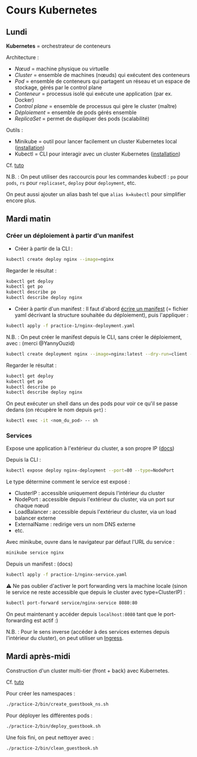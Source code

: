 # Cours Kubernetes

## Lundi
**Kubernetes** = orchestrateur de conteneurs

Architecture :

- _Nœud_ = machine physique ou virtuelle
- _Cluster_ = ensemble de machines (nœuds) qui exécutent des conteneurs
- _Pod_ = ensemble de conteneurs qui partagent un réseau et un espace de stockage, gérés par le control plane
- _Conteneur_ = processus isolé qui exécute une application (par ex. Docker)
- _Control plane_ = ensemble de processus qui gère le cluster (maître)
- _Déploiement_ = ensemble de pods gérés ensemble
- _ReplicaSet_ = permet de dupliquer des pods (scalabilité)

Outils :

- Minikube = outil pour lancer facilement un cluster Kubernetes local ([installation](https://minikube.sigs.k8s.io/docs/start/))
- Kubectl = CLI pour interagir avec un cluster Kubernetes ([installation](https://kubernetes.io/docs/tasks/tools/))

Cf. [tuto](https://kubernetes.io/docs/tutorials/hello-minikube/)

N.B. : On peut utiliser des raccourcis pour les commandes kubectl : `po` pour `pods`, `rs` pour `replicaset`, `deploy` pour `deployment`, etc.

On peut aussi ajouter un alias bash tel que `alias k=kubectl` pour simplifier encore plus.


## Mardi matin

### Créer un déploiement à partir d'un manifest
- Créer à partir de la CLI :
```bash
kubectl create deploy nginx --image=nginx
```
Regarder le résultat :
```bash
kubectl get deploy
kubectl get po
kubectl describe po
kubectl describe deploy nginx
```
- Créer à partir d'un manifest :
Il faut d'abord [écrire un manifest](https://kubernetes.io/docs/concepts/workloads/controllers/deployment/#writing-a-deployment-spec) (= fichier yaml décrivant la structure souhaitée du déploiement), puis l'appliquer :
```bash
kubectl apply -f practice-1/nginx-deployment.yaml
```

N.B. : On peut créer le manifest depuis le CLI, sans créer le déploiement, avec : (merci @YannyOuzid)
```bash
kubectl create deployment nginx --image=nginx:latest --dry-run=client -o yaml > nginx-deployment.yaml
```

Regarder le résultat :
```bash
kubectl get deploy
kubectl get po
kubectl describe po
kubectl describe deploy nginx
```

On peut exécuter un shell dans un des pods pour voir ce qu'il se passe dedans (on récupère le nom depuis `get`) :
```bash
kubectl exec -it <nom_du_pod> -- sh
```

### Services
Expose une application à l'extérieur du cluster, a son propre IP ([docs](https://kubernetes.io/docs/concepts/services-networking/service/))

Depuis la CLI :
```bash
kubectl expose deploy nginx-deployment --port=80 --type=NodePort
```
Le type détermine comment le service est exposé :
- ClusterIP : accessible uniquement depuis l'intérieur du cluster
- NodePort : accessible depuis l'extérieur du cluster, via un port sur chaque nœud
- LoadBalancer : accessible depuis l'extérieur du cluster, via un load balancer externe
- ExternalName : redirige vers un nom DNS externe
- etc.

Avec minikube, ouvre dans le navigateur par défaut l'URL du service :
```bash
minikube service nginx
```

Depuis un manifest : (docs)
```bash
kubectl apply -f practice-1/nginx-service.yaml
```

⚠️ Ne pas oublier d'activer le port forwarding vers la machine locale (sinon le service ne reste accessible que depuis le cluster avec type=ClusterIP) :
```bash
kubectl port-forward service/nginx-service 8080:80
```

On peut maintenant y accéder depuis `localhost:8080` tant que le port-forwarding est actif :)

N.B. : Pour le sens inverse (accéder à des services externes depuis l'intérieur du cluster), on peut utiliser un [Ingress](https://kubernetes.io/docs/concepts/services-networking/ingress/).



## Mardi après-midi

Construction d'un cluster multi-tier (front + back) avec Kubernetes.

Cf. [tuto](https://kubernetes.io/docs/tutorials/stateless-application/guestbook/)

Pour créer les namespaces :
```bash
./practice-2/bin/create_guestbook_ns.sh
```

Pour déployer les différentes pods :
```bash
./practice-2/bin/deploy_guestbook.sh
```

Une fois fini, on peut nettoyer avec :
```bash
./practice-2/bin/clean_guestbook.sh
```
